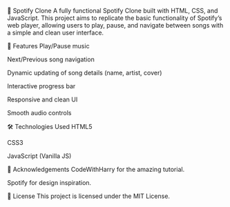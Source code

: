 🎵 Spotify Clone
A fully functional Spotify Clone built with HTML, CSS, and JavaScript.
This project aims to replicate the basic functionality of Spotify’s web player, allowing users to play, pause, and navigate between songs with a simple and clean user interface.

🚀 Features
Play/Pause music

Next/Previous song navigation

Dynamic updating of song details (name, artist, cover)

Interactive progress bar

Responsive and clean UI

Smooth audio controls

🛠️ Technologies Used
HTML5

CSS3

JavaScript (Vanilla JS)


🙌 Acknowledgements
CodeWithHarry for the amazing tutorial.

Spotify for design inspiration.

📝 License
This project is licensed under the MIT License.

